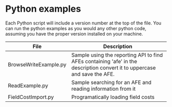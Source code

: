 # Python examples

Each Python script will include a version number at the top of the file.  You can run the python examples as you would any other python code, assuming you have the proper version installed on your machine.

| File | Description |
|---|----|
| BrowseWriteExample.py | Sample using the reporting API to find AFEs containing 'afe' in the description convert it to uppercase and save the AFE. |
| ReadExample.py | Sample searching for an AFE and reading information from it |
| FieldCostImport.py | Programatically loading field costs |